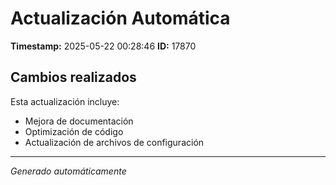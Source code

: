 # Actualización Automática

**Timestamp:** 2025-05-22 00:28:46
**ID:** 17870

## Cambios realizados

Esta actualización incluye:
- Mejora de documentación
- Optimización de código
- Actualización de archivos de configuración

---
*Generado automáticamente*
